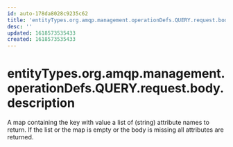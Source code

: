 ```yaml
---
id: auto-178da8028c9235c62
title: 'entityTypes.org.amqp.management.operationDefs.QUERY.request.body.description'
desc: ''
updated: 1618573535433
created: 1618573535433
---
```

# entityTypes.org.amqp.management.operationDefs.QUERY.request.body.description

A map containing the key  with value a list of (string) attribute names to return. If the list or the map is empty or the body is missing all attributes are returned.